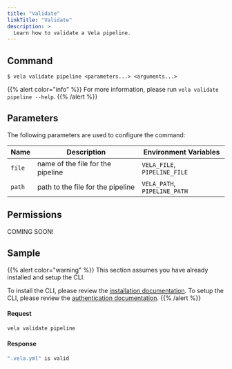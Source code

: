 ```yaml
---
title: "Validate"
linkTitle: "Validate"
description: >
  Learn how to validate a Vela pipeline.
---
```


## Command

```
$ vela validate pipeline <parameters...> <arguments...>
```

{{% alert color="info" %}}
For more information, please run `vela validate pipeline --help`.
{{% /alert %}}

## Parameters

The following parameters are used to configure the command:

| Name     | Description                        | Environment Variables            |
| -------- | ---------------------------------- | -------------------------------- |
| `file`   | name of the file for the pipeline  | `VELA_FILE`, `PIPELINE_FILE`     |
| `path`   | path to the file for the pipeline  | `VELA_PATH`, `PIPELINE_PATH`     |

## Permissions

COMING SOON!

## Sample

{{% alert color="warning" %}}
This section assumes you have already installed and setup the CLI.

To install the CLI, please review the [installation documentation](/docs/reference/cli/install/).
To setup the CLI, please review the [authentication documentation](/docs/reference/cli/authentication/).
{{% /alert %}}

#### Request

```sh
vela validate pipeline
```

#### Response

```sh
".vela.yml" is valid
```
